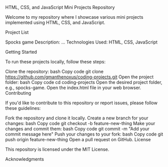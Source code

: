 HTML, CSS, and JavaScript Mini Projects Repository

Welcome to my repository where I showcase various mini projects implemented using HTML, CSS, and JavaScript.

Project List

Spocks game
Description: ...
Technologies Used: HTML, CSS, JavaScript



Getting Started

To run these projects locally, follow these steps:

Clone the repository:
bash
Copy code
git clone https://github.com/gmanthenoxus/coding-projects.git
Open the project folder:
bash
Copy code
cd coding-projects
Open the desired project folder, e.g., spocks-game.
Open the index.html file in your web browser.
Contributing

If you'd like to contribute to this repository or report issues, please follow these guidelines:

Fork the repository and clone it locally.
Create a new branch for your changes:
bash
Copy code
git checkout -b feature-new-thing
Make your changes and commit them:
bash
Copy code
git commit -m "Add your commit message here"
Push your changes to your fork:
bash
Copy code
git push origin feature-new-thing
Open a pull request on GitHub.
License

This repository is licensed under the MIT License.

Acknowledgments
